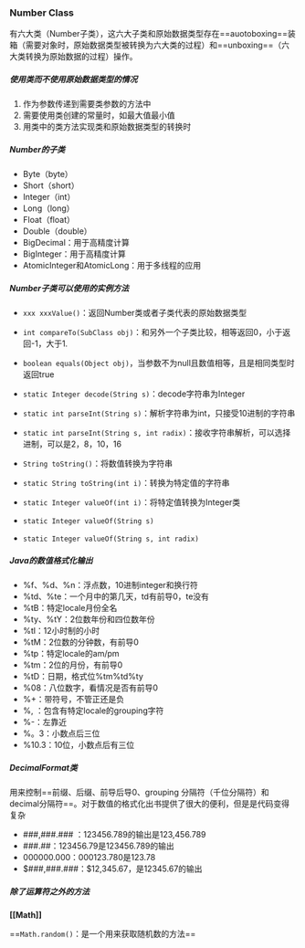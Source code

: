 ### Number Class


有六大类（Number子类），这六大子类和原始数据类型存在==auotoboxing==装箱（需要对象时，原始数据类型被转换为六大类的过程）和==unboxing==（六大类转换为原始数据的过程）操作。

##### 使用类而不使用原始数据类型的情况
1. 作为参数传递到需要类参数的方法中
2. 需要使用类创建的常量时，如最大值最小值
3. 用类中的类方法实现类和原始数据类型的转换时

##### Number的子类
- Byte（byte）
- Short（short）
- Integer（int）
- Long（long）
- Float（float）
- Double（double）
- BigDecimal：用于高精度计算
- BigInteger：用于高精度计算
- AtomicInteger和AtomicLong：用于多线程的应用

##### Number子类可以使用的实例方法
- `xxx xxxValue()`：返回Number类或者子类代表的原始数据类型
- `int compareTo(SubClass obj)`：和另外一个子类比较，相等返回0，小于返回-1，大于1.
- `boolean equals(Object obj)`，当参数不为null且数值相等，且是相同类型时返回true

- `static Integer decode(String s)`：decode字符串为Integer
- `static int parseInt(String s)`：解析字符串为int，只接受10进制的字符串
- `static int parseInt(String s, int radix)`：接收字符串解析，可以选择进制，可以是2，8，10，16
- `String toString()`：将数值转换为字符串
- `static String toString(int i)`：转换为特定值的字符串
- `static Integer valueOf(int i)`：将特定值转换为Integer类
- `static Integer valueOf(String s)`
- `static Integer valueOf(String s, int radix)`


##### Java的数值格式化输出
- %f、%d、%n：浮点数，10进制integer和换行符
- %td、%te：一个月中的第几天，td有前导0，te没有
- %tB：特定locale月份全名
- %ty、%tY：2位数年份和四位数年份
- %tl：12小时制的小时
- %tM：2位数的分钟数，有前导0
- %tp：特定locale的am/pm
- %tm：2位的月份，有前导0
- %tD：日期，格式位%tm%td%ty
- %08：八位数字，看情况是否有前导0
- %+：带符号，不管正还是负
- %, ：包含有特定locale的grouping字符
- %-：左靠近
- %。3：小数点后三位
- %10.3：10位，小数点后有三位

##### DecimalFormat类
用来控制==前缀、后缀、前导后导0、grouping 分隔符（千位分隔符）和decimal分隔符==。对于数值的格式化出书提供了很大的便利，但是是代码变得复杂

- ###,###.### ：123456.789的输出是123,456.789
- ###.##：123456.79是123456.789的输出
- 000000.000：000123.780是123.78
- $###,###.###：\$12,345.67，是12345.67的输出

##### 除了运算符之外的方法
**[[Math]]**

==`Math.random()`：是一个用来获取随机数的方法==